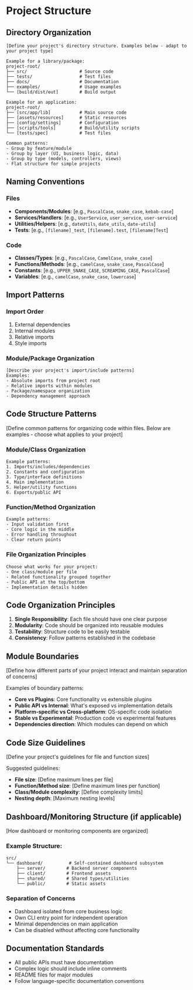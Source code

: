 # Project Structure

## Directory Organization

```
[Define your project's directory structure. Examples below - adapt to your project type]

Example for a library/package:
project-root/
├── src/                    # Source code
├── tests/                  # Test files
├── docs/                   # Documentation
├── examples/               # Usage examples
└── [build/dist/out]        # Build output

Example for an application:
project-root/
├── [src/app/lib]           # Main source code
├── [assets/resources]      # Static resources
├── [config/settings]       # Configuration
├── [scripts/tools]         # Build/utility scripts
└── [tests/spec]            # Test files

Common patterns:
- Group by feature/module
- Group by layer (UI, business logic, data)
- Group by type (models, controllers, views)
- Flat structure for simple projects
```

## Naming Conventions

### Files

- **Components/Modules**: [e.g., `PascalCase`, `snake_case`, `kebab-case`]
- **Services/Handlers**: [e.g., `UserService`, `user_service`, `user-service`]
- **Utilities/Helpers**: [e.g., `dateUtils`, `date_utils`, `date-utils`]
- **Tests**: [e.g., `[filename]_test`, `[filename].test`, `[filename]Test`]

### Code

- **Classes/Types**: [e.g., `PascalCase`, `CamelCase`, `snake_case`]
- **Functions/Methods**: [e.g., `camelCase`, `snake_case`, `PascalCase`]
- **Constants**: [e.g., `UPPER_SNAKE_CASE`, `SCREAMING_CASE`, `PascalCase`]
- **Variables**: [e.g., `camelCase`, `snake_case`, `lowercase`]

## Import Patterns

### Import Order

1. External dependencies
2. Internal modules
3. Relative imports
4. Style imports

### Module/Package Organization

```
[Describe your project's import/include patterns]
Examples:
- Absolute imports from project root
- Relative imports within modules
- Package/namespace organization
- Dependency management approach
```

## Code Structure Patterns

[Define common patterns for organizing code within files. Below are examples - choose what applies
to your project]

### Module/Class Organization

```
Example patterns:
1. Imports/includes/dependencies
2. Constants and configuration
3. Type/interface definitions
4. Main implementation
5. Helper/utility functions
6. Exports/public API
```

### Function/Method Organization

```
Example patterns:
- Input validation first
- Core logic in the middle
- Error handling throughout
- Clear return points
```

### File Organization Principles

```
Choose what works for your project:
- One class/module per file
- Related functionality grouped together
- Public API at the top/bottom
- Implementation details hidden
```

## Code Organization Principles

1. **Single Responsibility**: Each file should have one clear purpose
2. **Modularity**: Code should be organized into reusable modules
3. **Testability**: Structure code to be easily testable
4. **Consistency**: Follow patterns established in the codebase

## Module Boundaries

[Define how different parts of your project interact and maintain separation of concerns]

Examples of boundary patterns:

- **Core vs Plugins**: Core functionality vs extensible plugins
- **Public API vs Internal**: What's exposed vs implementation details
- **Platform-specific vs Cross-platform**: OS-specific code isolation
- **Stable vs Experimental**: Production code vs experimental features
- **Dependencies direction**: Which modules can depend on which

## Code Size Guidelines

[Define your project's guidelines for file and function sizes]

Suggested guidelines:

- **File size**: [Define maximum lines per file]
- **Function/Method size**: [Define maximum lines per function]
- **Class/Module complexity**: [Define complexity limits]
- **Nesting depth**: [Maximum nesting levels]

## Dashboard/Monitoring Structure (if applicable)

[How dashboard or monitoring components are organized]

### Example Structure:

```
src/
└── dashboard/          # Self-contained dashboard subsystem
    ├── server/        # Backend server components
    ├── client/        # Frontend assets
    ├── shared/        # Shared types/utilities
    └── public/        # Static assets
```

### Separation of Concerns

- Dashboard isolated from core business logic
- Own CLI entry point for independent operation
- Minimal dependencies on main application
- Can be disabled without affecting core functionality

## Documentation Standards

- All public APIs must have documentation
- Complex logic should include inline comments
- README files for major modules
- Follow language-specific documentation conventions
